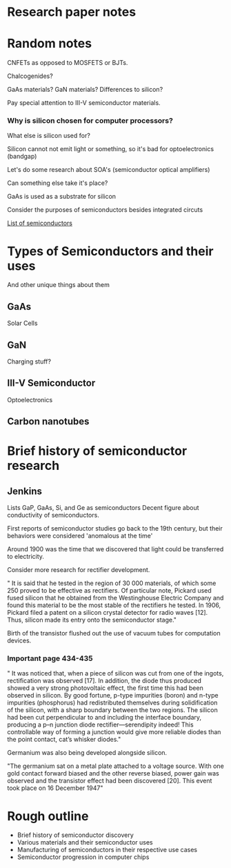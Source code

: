 # Research paper notes

# Random notes

CNFETs as opposed to MOSFETS or BJTs.

Chalcogenides?

GaAs materials? GaN materials? Differences to silicon?

Pay special attention to III-V semiconductor materials.

### Why is silicon chosen for computer processors?

What else is silicon used for?

Silicon cannot not emit light or something, so it's 
bad for optoelectronics (bandgap)

Let's do some research about SOA's (semiconductor 
optical amplifiers)

Can something else take it's place?

GaAs is used as a substrate for silicon

Consider the purposes of semiconductors besides
integrated circuts

[List of semiconductors](https://en.wikipedia.org/wiki/List_of_semiconductor_materials#Compound_semiconductors)

# Types of Semiconductors and their uses
And other unique things about them

## GaAs
Solar Cells

## GaN
Charging stuff?

## III-V Semiconductor
Optoelectronics

## Carbon nanotubes

# Brief history of semiconductor research

## Jenkins
Lists GaP, GaAs, Si, and Ge as semiconductors
Decent figure about conductivity of semiconductors.

First reports of semiconductor studies go back to the
19th century, but their behaviors were considered
'anomalous at the time'

Around 1900 was the time that we discovered that light
could be transferred to electricity.

Consider more research for rectifier development.

" It is said that he tested in the region of 30 000
materials, of which some 250 proved to be effective
as rectifiers. Of particular note, Pickard used fused
silicon that he obtained from the Westinghouse Electric
Company and found this material to be the most stable
of the rectifiers he tested. In 1906, Pickard filed
a patent on a silicon crystal detector for radio waves
[12]. Thus, silicon made its entry onto the semiconductor
stage."

Birth of the transistor flushed out the use of vacuum 
tubes for computation devices.

### Important page 434-435

" It was noticed that, when a piece of silicon was
cut from one of the ingots, rectification was observed
[17]. In addition, the diode thus produced showed a
very strong photovoltaic effect, the first time this
had been observed in silicon.  By good fortune, p-type
impurities (boron) and n-type impurities (phosphorus)
had redistributed themselves during solidification
of the silicon, with a sharp boundary between the two
regions.  The silicon had been cut perpendicular to
and including the interface boundary, producing a p–n
junction diode rectifier—serendipity indeed! This controllable
way of forming a junction would give more reliable
diodes than the point contact, cat’s whisker diodes."


Germanium was also being developed alongside 
silicon.

"The germanium sat on a metal plate attached to a voltage
source.  With one gold contact forward biased and the
other reverse biased, power gain was observed and the
transistor effect had been discovered [20].  This event
took place on 16 December 1947" 


# Rough outline

- Brief history of semiconductor discovery
- Various materials and their semiconductor uses
- Manufacturing of semiconductors in their respective
use cases
- Semiconductor progression in computer chips
 